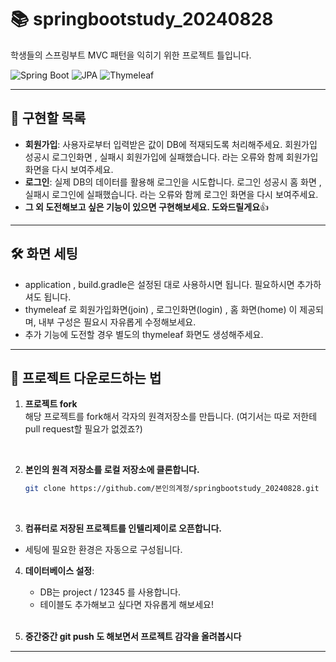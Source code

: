 # 📚 springbootstudy_20240828

학생들의 스프링부트 MVC 패턴을 익히기 위한 프로젝트 틀입니다. 

![Spring Boot](https://img.shields.io/badge/Spring%20Boot-3.3.3-green)
![JPA](https://img.shields.io/badge/JPA-Oracle-blue)
![Thymeleaf](https://img.shields.io/badge/Thymeleaf-3.0.11-blueviolet)

---

## 🌟 구현할 목록 

- **회원가입**: 사용자로부터 입력받은 값이 DB에 적재되도록 처리해주세요. 회원가입 성공시 로그인화면 , 실패시 회원가입에 실패했습니다. 라는 오류와 함께 회원가입 화면을 다시 보여주세요. 
- **로그인**: 실제 DB의 데이터를 활용해 로그인을 시도합니다. 로그인 성공시 홈 화면 , 실패시 로그인에 실패했습니다. 라는 오류와 함께 로그인 화면을 다시 보여주세요. 
- **그 외 도전해보고 싶은 기능이 있으면 구현해보세요. 도와드릴게요**👍

---

## 🛠️ 화면 세팅

- application , build.gradle은 설정된 대로 사용하시면 됩니다. 필요하시면 추가하셔도 됩니다.
- thymeleaf 로 회원가입화면(join) , 로그인화면(login) , 홈 화면(home) 이 제공되며, 내부 구성은 필요시 자유롭게 수정해보세요.
- 추가 기능에 도전할 경우 별도의 thymeleaf 화면도 생성해주세요. 

---

## 🚀 프로젝트 다운로드하는 법

1. **프로젝트 fork**  <br>
  해당 프로젝트를 fork해서 각자의 원격저장소를 만듭니다. (여기서는 따로 저한테 pull request할 필요가 없겠죠?) <br>
<br>

2. **본인의 원격 저장소를 로컬 저장소에 클론합니다.** <br>

    ```bash
    git clone https://github.com/본인의계정/springbootstudy_20240828.git
    ```
<br>

3. **컴퓨터로 저장된 프로젝트를 인텔리제이로 오픈합니다.** <br>
  - 세팅에 필요한 환경은 자동으로 구성됩니다.  <br>
   
4. **데이터베이스 설정**: <br> 
    - DB는 project / 12345 를 사용합니다. <br> 
    - 테이블도 추가해보고 싶다면 자유롭게 해보세요!  <br> 
    <br>

5. **중간중간 git push 도 해보면서 프로젝트 감각을 올려봅시다** <br>
   
---

